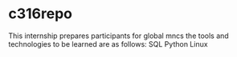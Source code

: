 # c316repo
This internship prepares participants for global mncs
the tools and technologies to be learned are as follows:
SQL
Python
Linux

